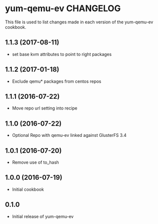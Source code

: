 yum-qemu-ev CHANGELOG
=====================
This file is used to list changes made in each version of the
yum-qemu-ev cookbook.

1.1.3 (2017-08-11)
------------------
- set base kvm attributes to point to right packages

1.1.2 (2017-01-18)
------------------
- Exclude qemu* packages from centos repos

1.1.1 (2016-07-22)
------------------
- Move repo url setting into recipe

1.1.0 (2016-07-22)
------------------
- Optional Repo with qemu-ev linked against GlusterFS 3.4

1.0.1 (2016-07-20)
------------------
- Remove use of to_hash

1.0.0 (2016-07-19)
------------------
- Initial cookbook

0.1.0
-----
- Initial release of yum-qemu-ev

